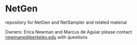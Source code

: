 # NetGen
repository for NetGen and NetSampler and related material

Owners: Erica Newman and Marcus de Aguiar
please contact newmane@berkeley.edu with questions


